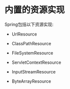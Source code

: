 # 内置的资源实现
Spring包括以下资源实现:
* UrlResource

* ClassPathResource

* FileSystemResource

* ServletContextResource

* InputStreamResource

* ByteArrayResource